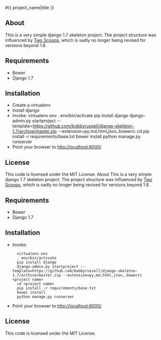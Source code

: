 #{{ project_name|title }}
## About
This is a very simple django 1.7 skeleton project. The project structure was
influenced by [Two Scoops](http://twoscoopspress.org/), which is sadly no
longer being revised for versions beyond 1.6.
## Requirements
* Bower
* Django 1.7

## Installation
* Create a virtualenv
* Install django
* Invoke:
        virtualenv env
        . env/bin/activate
        pip install django
        django-admin.py startproject --template=https://github.com/bobbyrussell/django-skeleton-1.7/archive/master.zip --extension=py,md,html,json,.bowerrc <project name>
        cd <project name>
        pip install -r requirements/base.txt
        bower install
        python manage.py runserver
* Point your browser to [http://localhost:8000/](http://localhost:8000)

## License
This code is licensed under the MIT License. About
This is a very simple django 1.7 skeleton project. The project structure was
influenced by [Two Scoops](http://twoscoopspress.org/), which is sadly no
longer being revised for versions beyond 1.6.
## Requirements
* Bower
* Django 1.7

## Installation
* Invoke:

        virtualenv env
        . env/bin/activate
        pip install django
        django-admin.py startproject --template=https://github.com/bobbyrussell/django-skeleton-1.7/archive/master.zip --extension=py,md,html,json,.bowerrc <project name>
        cd <project name>
        pip install -r requirements/base.txt
        bower install
        python manage.py runserver
* Point your browser to [http://localhost:8000/](http://localhost:8000)

## License
This code is licensed under the MIT License.
